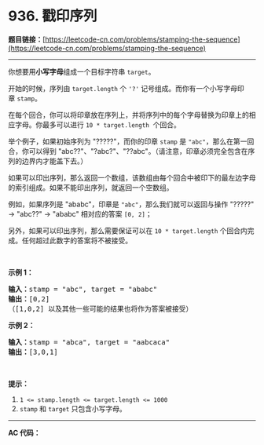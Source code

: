 # 936. 戳印序列

**题目链接：**[https://leetcode-cn.com/problems/stamping-the-sequence](https://leetcode-cn.com/problems/stamping-the-sequence)

---

<div class="content__1Y2H">
 <div class="notranslate">
  <p>你想要用<strong>小写字母</strong>组成一个目标字符串&nbsp;<code>target</code>。&nbsp;</p> 
  <p>开始的时候，序列由&nbsp;<code>target.length</code>&nbsp;个&nbsp;<code>'?'</code>&nbsp;记号组成。而你有一个小写字母印章&nbsp;<code>stamp</code>。</p> 
  <p>在每个回合，你可以将印章放在序列上，并将序列中的每个字母替换为印章上的相应字母。你最多可以进行&nbsp;<code>10 * target.length</code>&nbsp; 个回合。</p> 
  <p>举个例子，如果初始序列为 "?????"，而你的印章 <code>stamp</code>&nbsp;是&nbsp;<code>"abc"</code>，那么在第一回合，你可以得到&nbsp;"abc??"、"?abc?"、"??abc"。（请注意，印章必须完全包含在序列的边界内才能盖下去。）</p> 
  <p>如果可以印出序列，那么返回一个数组，该数组由每个回合中被印下的最左边字母的索引组成。如果不能印出序列，就返回一个空数组。</p> 
  <p>例如，如果序列是 "ababc"，印章是 <code>"abc"</code>，那么我们就可以返回与操作&nbsp;"?????" -&gt; "abc??" -&gt; "ababc" 相对应的答案 <code>[0, 2]</code>；</p> 
  <p>另外，如果可以印出序列，那么需要保证可以在 <code>10 * target.length</code>&nbsp;个回合内完成。任何超过此数字的答案将不被接受。</p> 
  <p>&nbsp;</p> 
  <p><strong>示例 1：</strong></p> 
  <pre class="language-text"><strong>输入：</strong>stamp = "abc", target = "ababc"
<strong>输出：</strong>[0,2]
（[1,0,2] 以及其他一些可能的结果也将作为答案被接受）
</pre> 
  <p><strong>示例 2：</strong></p> 
  <pre class="language-text"><strong>输入：</strong>stamp = "abca", target = "aabcaca"
<strong>输出：</strong>[3,0,1]
</pre> 
  <p>&nbsp;</p> 
  <p><strong>提示：</strong></p> 
  <ol> 
   <li><code>1 &lt;= stamp.length &lt;= target.length &lt;= 1000</code></li> 
   <li><code>stamp</code> 和&nbsp;<code>target</code>&nbsp;只包含小写字母。</li> 
  </ol> 
 </div>
</div>

---

**AC 代码：**

```java

```